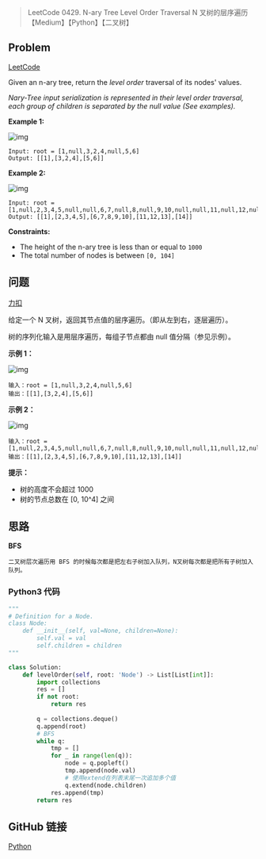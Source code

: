 > LeetCode 0429. N-ary Tree Level Order Traversal N 叉树的层序遍历【Medium】【Python】【二叉树】

## Problem

[LeetCode](https://leetcode.com/problems/n-ary-tree-level-order-traversal/)

Given an n-ary tree, return the *level order* traversal of its nodes' values.

*Nary-Tree input serialization is represented in their level order traversal, each group of children is separated by the null value (See examples).*

**Example 1:**

![img](https://assets.leetcode.com/uploads/2018/10/12/narytreeexample.png)

```
Input: root = [1,null,3,2,4,null,5,6]
Output: [[1],[3,2,4],[5,6]]
```

**Example 2:**

![img](https://assets.leetcode.com/uploads/2019/11/08/sample_4_964.png)

```
Input: root = [1,null,2,3,4,5,null,null,6,7,null,8,null,9,10,null,null,11,null,12,null,13,null,null,14]
Output: [[1],[2,3,4,5],[6,7,8,9,10],[11,12,13],[14]]
```

**Constraints:**

- The height of the n-ary tree is less than or equal to `1000`
- The total number of nodes is between `[0, 104]`

## 问题

[力扣](https://leetcode-cn.com/problems/n-ary-tree-level-order-traversal/)

给定一个 N 叉树，返回其节点值的层序遍历。（即从左到右，逐层遍历）。

树的序列化输入是用层序遍历，每组子节点都由 null 值分隔（参见示例）。

**示例 1：**

![img](https://assets.leetcode.com/uploads/2018/10/12/narytreeexample.png)

```
输入：root = [1,null,3,2,4,null,5,6]
输出：[[1],[3,2,4],[5,6]]
```

**示例 2：**

![img](https://assets.leetcode.com/uploads/2019/11/08/sample_4_964.png)

```
输入：root = [1,null,2,3,4,5,null,null,6,7,null,8,null,9,10,null,null,11,null,12,null,13,null,null,14]
输出：[[1],[2,3,4,5],[6,7,8,9,10],[11,12,13],[14]]
```

**提示：**

- 树的高度不会超过 1000
- 树的节点总数在 [0, 10^4] 之间

## 思路

**BFS**

```
二叉树层次遍历用 BFS 的时候每次都是把左右子树加入队列，N叉树每次都是把所有子树加入队列。
```

### Python3 代码

```python
"""
# Definition for a Node.
class Node:
    def __init__(self, val=None, children=None):
        self.val = val
        self.children = children
"""

class Solution:
    def levelOrder(self, root: 'Node') -> List[List[int]]:
        import collections
        res = []
        if not root:
            return res
        
        q = collections.deque()
        q.append(root)
        # BFS
        while q:
            tmp = []
            for _ in range(len(q)):
                node = q.popleft()
                tmp.append(node.val)
                # 使用extend在列表末尾一次追加多个值
                q.extend(node.children)
            res.append(tmp)
        return res
```

## GitHub 链接

[Python](https://github.com/Wonz5130/LeetCode-Solutions/blob/master/solutions/0429-N-ary-Tree-Level-Order-Traversal/0429.py)